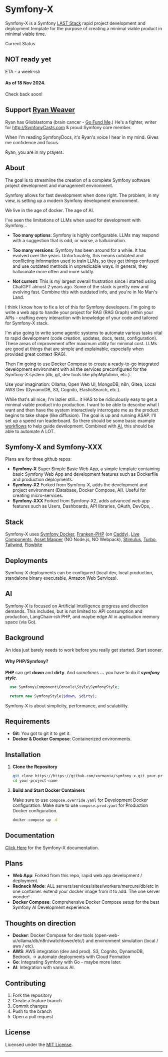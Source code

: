 # Symfony-X

Symfony-X is a Symfony [LAST Stack](https://symfonycasts.com/screencast/last-stack/last-stack) rapid project development and deployment template for the purpose of creating a minimal viable product in minimal viable time.

Current Status
## NOT ready yet
ETA - a week-ish
#### As of 18 Nov 2024. 

Check back soon!

## Support [Ryan Weaver](https://github.com/weaverryan)

Ryan has Glioblastoma (brain cancer - [Go Fund Me](http://gofund.me/f8e28d5f).) He's a fighter, writer for http://SymfonyCasts.com & proud Symfony core member.

When I'm reading SymfonyDocs, it's Ryan's voice I hear in my mind. Gives me confidence and focus. 

Ryan, you are in my prayers.  

## About

The goal is to streamline the creation of a complete Symfony software project development and management environment. 

Symfony allows for fast development when done right. The problem, in my view, is setting up a modern Symfony development environment.

We live in the age of docker. The age of AI. 

I've seen the limitations of LLMs when used for development with Symfony...

- **Too many options**: Symfony is highly configurable. LLMs may respond with a suggestion that is odd, or worse, a hallucination. 

- **Too many versions**: Symfony has been around for a while. It has evolved over the years. Unfortunately, this means outdated and conflicting information used to train LLMs, so they get things confused and use outdated methods in unpredicable ways. In general, they hallucinate more often and more subtly. 

- **Not current**: This is my largest overall frustration since i started using ChatGPT almost 2 years ago. Some of the stack is pretty new and evolving fast. Combine this with outdated info, and you're in No Man's Land.

I think I know how to fix a lot of this for Symfony developers. I'm going to write a web app to handle your project for RAG (RAG Graph) within your APIs - crafting every interaction with knowledge of your code and tailored for Symfony-X stack.

I'm also going to write some agentic systems to automate various tasks vital to rapid development (code creation, updates, docs, tests, configuration). These areas of improvement offer maximum utility for minimal cost. LLMs are good at things that are simple and explainable, especially when provided great context (RAG).

Then I'm going to use Docker Compose to create a ready-to-go integrated development environment with all the services preconfigured for the Symfony-X system (db, git, dev tools like phpMyAdmin, etc.).

Use your imagination: Ollama, Open Web UI, MongoDB, n8n, Gitea, Local AWS Dev (DynamoDB, S3, Cognito, ElasticSearch, etc.).

While that's all nice, I'm lazier still... it HAS to be ridiculously easy to get a minimal viable product into production. I want to be able to describe what I want and then have the system interactively interrogate me as the product begins to take shape (like diffusion). The goal is up and running ASAP. I'll set up a speed run leaderboard. So there should be some basic example [workflows](https://symfony.com/doc/current/components/workflow.html) to help guide development. Combined with [AI](https://github.com/theodo-group/LLPhant), this should be able to automate A LOT. 


## Symfony-X and Symfony-XXX

Plans are for three github repos:

- **Symfony-X** Super Simple Basic Web App, a simple template containing basic Symfony Web App and development features such as Dockerfile and production deployments. 
- **Symfony-X2** Forked from Symfony-X, adds the development and project environment (Database, Docker Compose, AI). Useful for creating micro-services.
- **Symfony-XXX** Forked from Symfony-X2, adds advanced web app features such as Users, Dashboards, API libraries, OAuth, DevOps, .


## Stack

Symfony-X uses [Symfony Docker](https://github.com/dunglas/symfony-docker), [Franken-PHP](https://frankenphp.dev/) (on [Caddy](https://caddyserver.com/)), [Live Components](https://symfony.com/bundles/ux-live-component/current/index.html), [Asset Mapper](https://symfony.com/doc/current/frontend/asset_mapper.html) (NO Node.js, NO Webpack), [Stimulus](https://stimulus.hotwired.dev/), [Turbo](https://turbo.hotwired.dev/), [Tailwind](https://tailwindcss.com/), [Flowbite](https://flowbite.com/) 

## Deployments

Symfony-X deployments can be configured (local dev, local production, standalone binary executable, Amazon Web Services).

## AI

Symfony-X is focused on Artificial Intelligence progress and direction demands. This includes, but is not limited to: API consumption and production, LangChain-ish PHP, and maybe edge AI in application memory space (via Go).

## Background

An idea just barely needs to work before you really get started. Start sooner.

#### Why PHP/Symfony?

**PHP** can get **down** and **dirty**. And *sometimes* **...** you have to do it ***symfony style***.

```php
  use Symfony\Component\Console\Style\SymfonyStyle;

  return new SymfonyStyle($down, $dirty);
```

Symfony-X is about simplicity, performance, and scalability.

## Requirements

- **Git**: You got to git it to get it. 
- **Docker & Docker Compose**: Containerized environments.

## Installation

1. **Clone the Repository**

   ```bash
   git clone https://https://github.com/xormania/symfony-x.git your-project-name
   cd your-project-name
   ```

4. **Build and Start Docker Containers**

   Make sure to use `compose.override.yaml` for Development Docker configuration.
   Make sure to use `compose.prod.yaml` for Production Docker configuration.

   ```bash
   docker-compose up -d
   ```

## Documentation

   [Click Here](dev/symfony-x/documentation/documents.md) for the Symfony-X documentation.


## Plans

- **Web App**: Forked from this repo, rapid web app development / deployment.
- **Redneck Mode**: ALL servers/services/sites/workers/mercure/db/etc in one container. extend your docker image from it to add. The one server wonder!
- **Docker Compose**: Comprehensive Docker Compose setup for the best Symfony AI Development experience.

## Thoughts on direction

- **Docker**:  Docker Compose for dev tools (open-web-ui/ollama/db/n8n/watchtower/etc/) and environment simulation (local / aws / etc).
- **AWS**: AWS integration (dev and prod). S3, Cognito, DynamoDB, Bedrock. -> automate deployments with Cloud Formation
- **Go**: Integrating Symfony with Go - maybe more later.
- **AI**: Integration with various AI. 

## Contributing

1. Fork the repository
2. Create a feature branch
3. Commit changes
4. Push to the branch
5. Open a pull request

## License

Licensed under the [MIT License](LICENSE).

---

